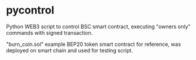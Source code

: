 # pycontrol
Python WEB3 script to control BSC smart contract, executing "owners only" commands with signed transaction.

"burn_coin.sol" example BEP20 token smart contract for reference, was deployed on smart chain and used for testing script.
